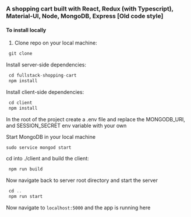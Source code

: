 ### A shopping cart built with React, Redux (with Typescript), Material-UI, Node, MongoDB, Express [Old code style]

#### To install locally

1. Clone repo on your local machine:

```js
 git clone
```

Install server-side dependencies:

```js
 cd fullstack-shopping-cart
 npm install
```

Install client-side dependencies:

```js
 cd client
 npm install
```

In the root of the project create a .env file and replace the MONGODB_URI, and SESSION_SECRET env variable with your own

Start MongoDB in your local machine

```js
sudo service mongod start
```

cd into ./client and build the client:

```js
 npm run build
```

Now navigate back to server root directory and start the server

```js
 cd ..
 npm run start
```

Now navigate to `localhost:5000` and the app is running here

